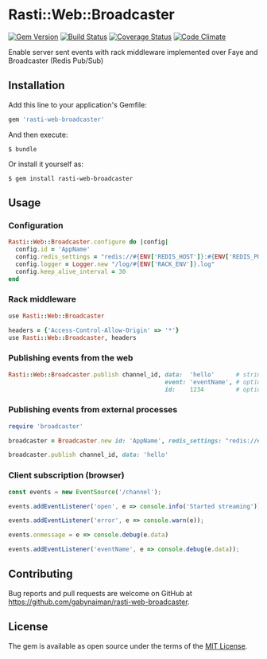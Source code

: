 # Rasti::Web::Broadcaster

[![Gem Version](https://badge.fury.io/rb/rasti-web-broadcaster.svg)](https://rubygems.org/gems/rasti-web-broadcaster)
[![Build Status](https://app.travis-ci.com/gabynaiman/rasti-web-broadcaster.svg?branch=master)](https://app.travis-ci.com/gabynaiman/rasti-web-broadcaster)
[![Coverage Status](https://coveralls.io/repos/gabynaiman/rasti-web-broadcaster/badge.svg?branch=master)](https://coveralls.io/r/gabynaiman/rasti-web-broadcaster?branch=master)
[![Code Climate](https://codeclimate.com/github/gabynaiman/rasti-web-broadcaster.svg)](https://codeclimate.com/github/gabynaiman/rasti-web-broadcaster)

Enable server sent events with rack middleware implemented over Faye and Broadcaster (Redis Pub/Sub)

## Installation

Add this line to your application's Gemfile:

```ruby
gem 'rasti-web-broadcaster'
```

And then execute:

    $ bundle

Or install it yourself as:

    $ gem install rasti-web-broadcaster

## Usage

### Configuration
```ruby
Rasti::Web::Broadcaster.configure do |config|
  config.id = 'AppName'
  config.redis_settings = "redis://#{ENV['REDIS_HOST']}:#{ENV['REDIS_PORT']}"
  config.logger = Logger.new "/log/#{ENV['RACK_ENV']}.log"
  config.keep_alive_interval = 30
end
```

### Rack middleware
```ruby
use Rasti::Web::Broadcaster

headers = {'Access-Control-Allow-Origin' => '*'}
use Rasti::Web::Broadcaster, headers
```

### Publishing events from the web
```ruby
Rasti::Web::Broadcaster.publish channel_id, data:  'hello'      # string or json
                                            event: 'eventName', # optional
                                            id:    1234         # optional
```

### Publishing events from external processes
```ruby
require 'broadcaster'

broadcaster = Broadcaster.new id: 'AppName', redis_settings: "redis://#{ENV['REDIS_HOST']}:#{ENV['REDIS_PORT']}"

broadcaster.publish channel_id, data: 'hello'
```

### Client subscription (browser)
```javascript
const events = new EventSource('/channel');

events.addEventListener('open', e => console.info('Started streaming')); 

events.addEventListener('error', e => console.warn(e)); 

events.onmessage = e => console.debug(e.data)

events.addEventListener('eventName', e => console.debug(e.data));
```

## Contributing

Bug reports and pull requests are welcome on GitHub at https://github.com/gabynaiman/rasti-web-broadcaster.

## License

The gem is available as open source under the terms of the [MIT License](http://opensource.org/licenses/MIT).

